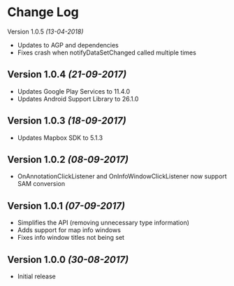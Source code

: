 Change Log
==========

Version 1.0.5 *(13-04-2018)*

  * Updates to AGP and dependencies
  * Fixes crash when notifyDataSetChanged called multiple times

Version 1.0.4 *(21-09-2017)*
----------------------------

  * Updates Google Play Services to 11.4.0
  * Updates Android Support Library to 26.1.0

Version 1.0.3 *(18-09-2017)*
----------------------------

  * Updates Mapbox SDK to 5.1.3
  
Version 1.0.2 *(08-09-2017)*
----------------------------

  * OnAnnotationClickListener and OnInfoWindowClickListener now support SAM conversion
  
Version 1.0.1 *(07-09-2017)*
----------------------------

  * Simplifies the API (removing unnecessary type information)
  * Adds support for map info windows
  * Fixes info window titles not being set
 
Version 1.0.0 *(30-08-2017)*
----------------------------

  * Initial release